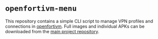 # `openfortivm-menu`

This repository contains a simple CLI script to manage VPN profiles and connections in [openfortivm](https://github.com/vuhuy/openfortivm). Full images and individual APKs can be downloaded from the [main project repository](https://github.com/vuhuy/openfortivm).
